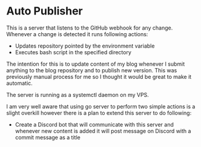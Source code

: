# Auto Publisher
This is a server that listens to the GitHub webhook for any change. Whenever a change is detected it runs following actions:
- Updates repository pointed by the environment variable
- Executes bash script in the specified directory

The intention for this is to update content of my blog whenever I submit anything to the blog repository and to publish new version. This was previously manual process for me so I thought it would be great to make it automatic.

The server is running as a systemctl daemon on my VPS.

I am very well aware that using go server to perform two simple actions is a slight overkill however there is a plan to extend this server to do following:
- Create a Discord bot that will communicate with this server and whenever new content is added it will post message on Discord with a commit message as a title